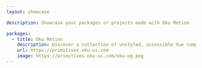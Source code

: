 ```yaml
---
layout: showcase

description: Showcase your packages or projects made with Oku Motion

packages:
  - title: Oku Motion
    description: Discover a collection of unstyled, accessible Vue components crafted to build high-quality design systems and seamless web applications. 
    url: https://primitives.oku-ui.com
    image: https://primitives.oku-ui.com/oku-og.png
---
```


